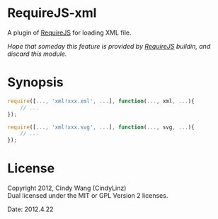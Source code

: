 RequireJS-xml
=============

A plugin of [RequireJS][] for loading XML file.

*Hope that someday this feature is provided by [RequireJS][] buildin,
and discard this module.*

[RequireJS]: http://requirejs.org/

Synopsis
========

```javascript
require([..., 'xml!xxx.xml', ...], function(..., xml, ...){
    // ...
});
```

```javascript
require([..., 'xml!xxx.svg', ...], function(..., svg, ...){
    // ...
});
```

License
=======

Copyright 2012, Cindy Wang (CindyLinz)  
Dual licensed under the MIT or GPL Version 2 licenses.

Date: 2012.4.22
